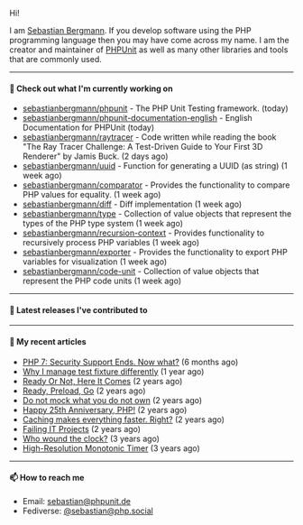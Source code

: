 Hi!

I am [Sebastian Bergmann](https://sebastian-bergmann.de/). If you develop software using the PHP programming language then you may have come across my name. I am the creator and maintainer of [PHPUnit](https://phpunit.de/) as well as many other libraries and tools that are commonly used.

---

#### 👷 Check out what I'm currently working on

- [sebastianbergmann/phpunit](https://github.com/sebastianbergmann/phpunit) - The PHP Unit Testing framework. (today)
- [sebastianbergmann/phpunit-documentation-english](https://github.com/sebastianbergmann/phpunit-documentation-english) - English Documentation for PHPUnit (today)
- [sebastianbergmann/raytracer](https://github.com/sebastianbergmann/raytracer) - Code written while reading the book &#34;The Ray Tracer Challenge: A Test-Driven Guide to Your First 3D Renderer&#34; by Jamis Buck. (2 days ago)
- [sebastianbergmann/uuid](https://github.com/sebastianbergmann/uuid) - Function for generating a UUID (as string) (1 week ago)
- [sebastianbergmann/comparator](https://github.com/sebastianbergmann/comparator) - Provides the functionality to compare PHP values for equality. (1 week ago)
- [sebastianbergmann/diff](https://github.com/sebastianbergmann/diff) - Diff implementation (1 week ago)
- [sebastianbergmann/type](https://github.com/sebastianbergmann/type) - Collection of value objects that represent the types of the PHP type system (1 week ago)
- [sebastianbergmann/recursion-context](https://github.com/sebastianbergmann/recursion-context) - Provides functionality to recursively process PHP variables (1 week ago)
- [sebastianbergmann/exporter](https://github.com/sebastianbergmann/exporter) - Provides the functionality to export PHP variables for visualization (1 week ago)
- [sebastianbergmann/code-unit](https://github.com/sebastianbergmann/code-unit) - Collection of value objects that represent the PHP code units (1 week ago)

---

#### 🔭 Latest releases I've contributed to


---

#### 📜 My recent articles

- [PHP 7: Security Support Ends. Now what?](https://thephp.cc/articles/php-7-security-support-ends-now-what) (6 months ago)
- [Why I manage test fixture differently](https://thephp.cc/articles/why-i-manage-test-fixture-differently) (1 year ago)
- [Ready Or Not, Here It Comes](https://thephp.cc/articles/ready-or-not-here-it-comes) (2 years ago)
- [Ready, Preload, Go](https://thephp.cc/articles/ready-preload-go) (2 years ago)
- [Do not mock what you do not own](https://thephp.cc/articles/do-not-mock-what-you-do-not-own) (2 years ago)
- [Happy 25th Anniversary, PHP!](https://thephp.cc/articles/happy-25th-anniversary-php) (2 years ago)
- [Caching makes everything faster. Right?](https://thephp.cc/articles/caching-makes-everything-faster-right) (2 years ago)
- [Failing IT Projects](https://thephp.cc/articles/failing-it-projects) (2 years ago)
- [Who wound the clock?](https://thephp.cc/articles/who-wound-the-clock) (3 years ago)
- [High-Resolution Monotonic Timer](https://thephp.cc/articles/high-resolution-monotonic-timer) (3 years ago)

---

#### 📫 How to reach me

- Email: [sebastian@phpunit.de](mailto://sebastian@phpunit.de)
- Fediverse: [@sebastian@php.social](https://phpc.social/@sebastian)
